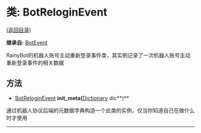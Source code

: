 # 类: BotReloginEvent  
[(返回目录)](README.md)  
  
**继承自:** [BotEvent](BotEvent.md)  
  
RainyBot的机器人账号主动重新登录事件类，其实例记录了一次机器人账号主动重新登录事件的相关数据  
  
## 方法 
  
- [BotReloginEvent](BotReloginEvent.md) **init_meta(**[Dictionary](https://docs.godotengine.org/en/latest/classes/class_dictionary.html) dic**)**  
  
通过机器人协议后端的元数据字典构造一个此类的实例，仅当你知道自己在做什么时才使用  
  
---  
  


